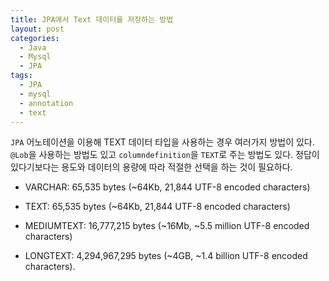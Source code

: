 ```yaml
---
title: JPA에서 Text 데이터를 저장하는 방법
layout: post
categories:
  - Java
  - Mysql
  - JPA
tags:
  - JPA
  - mysql
  - annotation
  - text
---
```


`JPA` 어노테이션을 이용해 TEXT 데이터 타입을 사용하는 경우 여러가지 방법이 있다.
`@Lob`을 사용하는 방법도 있고 `columndefinition`을 `TEXT`로 주는 방법도 있다.
정답이 있다기보다는 용도와 데이터의 용량에 따라 적절한 선택을 하는 것이 필요하다.


* VARCHAR: 65,535 bytes (~64Kb, 21,844 UTF-8 encoded characters)

* TEXT: 65,535 bytes (~64Kb, 21,844 UTF-8 encoded characters)

* MEDIUMTEXT: 16,777,215 bytes (~16Mb, ~5.5 million UTF-8 encoded characters)

* LONGTEXT: 4,294,967,295 bytes (~4GB, ~1.4 billion UTF-8 encoded characters).